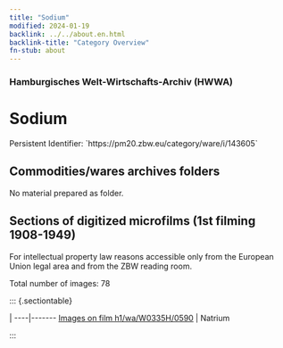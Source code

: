 ```yaml
---
title: "Sodium"
modified: 2024-01-19
backlink: ../../about.en.html
backlink-title: "Category Overview"
fn-stub: about
---
```


### Hamburgisches Welt-Wirtschafts-Archiv (HWWA)

# Sodium

<div class="hint">Persistent Identifier: `https://pm20.zbw.eu/category/ware/i/143605`</div>







## Commodities/wares archives folders





No material prepared as folder.



<a id="filmsections" />

## Sections of digitized microfilms (1st filming 1908-1949)

<p>For intellectual property law reasons accessible only from the European Union legal area and from the ZBW reading room.</p>



<p>Total number of images: 78</p>




::: {.sectiontable}

 | 
----|-------
<a class="btn" href="https://pm20.zbw.eu/film/h1/wa/W0335H/0590" rel="nofollow">Images on film h1/wa/W0335H/0590</a> | Natrium


:::
















